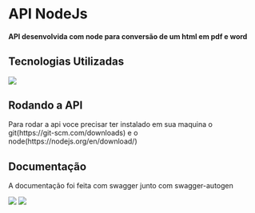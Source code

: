 <h1>API NodeJs</h1>
<h4>API desenvolvida com node para conversão de um html em pdf e word</h4>
<h2>Tecnologias Utilizadas</h2>
<div style="display: inline_block">
  <img src="https://img.shields.io/badge/JavaScript-F7DF1E?style=for-the-badge&logo=javascript&logoColor=black">
 </div>
<h2>Rodando a API</h2>
<p>Para rodar a api voce precisar ter instalado em sua maquina o git(https://git-scm.com/downloads) e o node(https://nodejs.org/en/download/) <p/>

<h2>Documentação</h2>
<p>A documentação foi feita com swagger junto com swagger-autogen</p>
<img margin-bottom="20px" src="github_assets/images/swagger1.PNG">
<img margin-bottom="20px" src="github_assets/images/swagger2.PNG">
